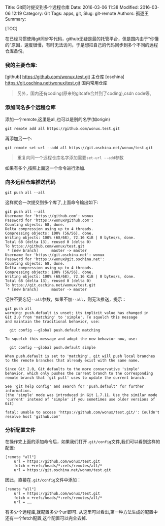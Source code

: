Title: Git同时提交到多个远程仓库
Date: 2016-03-06 11:38
Modified: 2016-03-06 12:19
Category: Git
Tags: apps, git,
Slug: git-remote
Authors: 孤逐王
Summary:

[TOC]

在已经习惯使用git同步写代码，github无疑是最的托管平台，但是国内由于“你懂的”原因，速度很慢，有时无法访问，于是想把自己的代码同步到多个不同的远程仓库备份。

### 我的主要仓库:

[github] https://github.com/wonux.test.git  主仓库
[oschina] https://git.oschina.net/wonux/test.git  国内常用仓库

> 另外，国内还有coding(原来的gitcafe合并到了coding),csdn code等。

### 添加同名多个远程仓库

添加一个remote,这里是all,也可以是别的名字(如origin)

```
git remote add all https://github.com/wonux.test.git
```

再添加另一个:

```
git remote set-url --add all https://git.oschina.net/wonux/test.git
```

> 重复向同一个远程仓库名字添加需要`set-url --add`参数

如果有多个,按照上面这一个命令进行添加.

### 向多远程仓库推送代码

```
git push all --all
```

这样就会一次提交到多个库了,上面命令输出如下:

```
git push all --all
Username for 'https://github.com': wonux
Password for 'https://wonux@github.com': 
Counting objects: 68, done.
Delta compression using up to 4 threads.
Compressing objects: 100% (56/56), done.
Writing objects: 100% (68/68), 72.16 KiB | 0 bytes/s, done.
Total 68 (delta 13), reused 0 (delta 0)
To https://github.com/wonux/test.git
 * [new branch]      master -> master
Username for 'https://git.oschina.net': wonux
Password for 'https://wonux@git.oschina.net': 
Counting objects: 68, done.
Delta compression using up to 4 threads.
Compressing objects: 100% (56/56), done.
Writing objects: 100% (68/68), 72.16 KiB | 0 bytes/s, done.
Total 68 (delta 13), reused 0 (delta 0)
To https://git.oschina.net/wonux/test.git
 * [new branch]      master -> master
```

记住不要忘记`--all`参数，如果不加`--all`，则无法推送，提示：

```
git push all
warning: push.default is unset; its implicit value has changed in
Git 2.0 from 'matching' to 'simple'. To squelch this message
and maintain the traditional behavior, use:

  git config --global push.default matching

To squelch this message and adopt the new behavior now, use:

  git config --global push.default simple

When push.default is set to 'matching', git will push local branches
to the remote branches that already exist with the same name.

Since Git 2.0, Git defaults to the more conservative 'simple'
behavior, which only pushes the current branch to the corresponding
remote branch that 'git pull' uses to update the current branch.

See 'git help config' and search for 'push.default' for further information.
(the 'simple' mode was introduced in Git 1.7.11. Use the similar mode
'current' instead of 'simple' if you sometimes use older versions of Git)

fatal: unable to access 'https://github.com/wonux/test.git/': Couldn't resolve host 'github.com'
```

### 分析配置文件

在操作完上面的添加命令后，如果我们打开`.git/config`文件,我们可以看到这样的配置: 

```
[remote "all"]
	url = https://github.com/wonux/test.git
	fetch = +refs/heads/*:refs/remotes/all/*
	url = https://git.oschina.net/wonux/test.git
```

因此，直接在`.git/config`文件中添加：

```
[remote "all"]
	url = https://github.com/wonux/test.git
	fetch = +refs/heads/*:refs/remotes/all/*
	url = ……
```

有多少个远程库,就配置多少个url即可. 
从这里可以看出,第一种方法生成的配置中还有一个fetch配置,这个配置可以完全去掉.